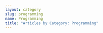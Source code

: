 ```yaml
---
layout: category
slug: programming
name: Programming
title: "Articles by Category: Programming"
---
```

